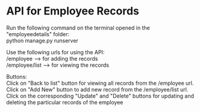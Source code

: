 # API for Employee Records

Run the following command on the terminal opened in the "employeedetails" folder:  
python manage.py runserver  

Use the following urls for using the API:  
/employee --> for adding the records  
/employee/list --> for viewing the records  

Buttons:  
Click on "Back to list" button for viewing all records from the /employee url.  
Click on "Add New" button to add new record from the /employee/list url.  
Click on the corresponding "Update" and "Delete" buttons for updating and deleting the particular records of the employee  
